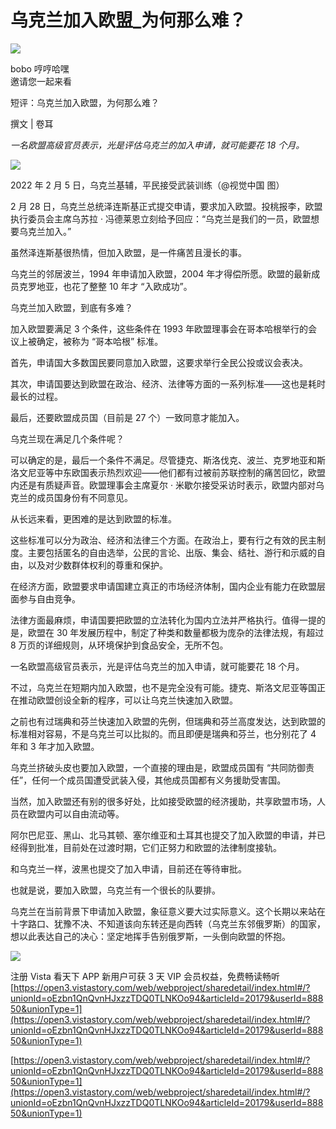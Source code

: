 # 乌克兰加入欧盟_为何那么难？
![](http://thirdwx.qlogo.cn/mmopen/vi_32/Q0j4TwGTfTJibznm0agbYrPcE3bTgAaUm3eQ82l4fZkgSUp3FYQUk2pxwmw7RSO1THsYenCSwiaHibx7FbMbVrBsQ/132)

bobo 哼哼哈嘿  
邀请您一起来看

短评：乌克兰加入欧盟，为何那么难？

撰文 | 卷耳

_一名欧盟高级官员表示，光是评估乌克兰的加入申请，就可能要花 18 个月。_

![](https://oss.vistastory.com/otherimg/39b50b06a4d55ac1d93ca12ee80defa8.jpg)

2022 年 2 月 5 日，乌克兰基辅，平民接受武装训练（@视觉中国 图）

2 月 28 日，乌克兰总统泽连斯基正式提交申请，要求加入欧盟。投桃报李，欧盟执行委员会主席乌苏拉 · 冯德莱恩立刻给予回应：“乌克兰是我们的一员，欧盟想要乌克兰加入。”  

虽然泽连斯基很热情，但加入欧盟，是一件痛苦且漫长的事。

乌克兰的邻居波兰，1994 年申请加入欧盟，2004 年才得偿所愿。欧盟的最新成员克罗地亚，也花了整整 10 年才 “入欧成功”。

乌克兰加入欧盟，到底有多难？

加入欧盟要满足 3 个条件，这些条件在 1993 年欧盟理事会在哥本哈根举行的会议上被确定，被称为 “哥本哈根” 标准。

首先，申请国大多数国民要同意加入欧盟，这要求举行全民公投或议会表决。

其次，申请国要达到欧盟在政治、经济、法律等方面的一系列标准——这也是耗时最长的过程。

最后，还要欧盟成员国（目前是 27 个）一致同意才能加入。

乌克兰现在满足几个条件呢？

可以确定的是，最后一个条件不满足。尽管捷克、斯洛伐克、波兰、克罗地亚和斯洛文尼亚等中东欧国表示热烈欢迎——他们都有过被前苏联控制的痛苦回忆，欧盟内还是有质疑声音。欧盟理事会主席夏尔 · 米歇尔接受采访时表示，欧盟内部对乌克兰的成员国身份有不同意见。

从长远来看，更困难的是达到欧盟的标准。

这些标准可以分为政治、经济和法律三个方面。在政治上，要有行之有效的民主制度。主要包括匿名的自由选举，公民的言论、出版、集会、结社、游行和示威的自由，以及对少数群体权利的尊重和保护。

在经济方面，欧盟要求申请国建立真正的市场经济体制，国内企业有能力在欧盟层面参与自由竞争。

法律方面最麻烦，申请国要把欧盟的立法转化为国内立法并严格执行。值得一提的是，欧盟在 30 年发展历程中，制定了种类和数量都极为庞杂的法律法规，有超过 8 万页的详细规则，从环境保护到食品安全，无所不包。

一名欧盟高级官员表示，光是评估乌克兰的加入申请，就可能要花 18 个月。

不过，乌克兰在短期内加入欧盟，也不是完全没有可能。捷克、斯洛文尼亚等国正在推动欧盟创设全新的程序，可以让乌克兰快速加入欧盟。

之前也有过瑞典和芬兰快速加入欧盟的先例，但瑞典和芬兰高度发达，达到欧盟的标准相对容易，不是乌克兰可以比拟的。而且即便是瑞典和芬兰，也分别花了 4 年和 3 年才加入欧盟。

乌克兰挤破头皮也要加入欧盟，一个直接的理由是，欧盟成员国有 “共同防御责任”，任何一个成员国遭受武装入侵，其他成员国都有义务援助受害国。

当然，加入欧盟还有别的很多好处，比如接受欧盟的经济援助，共享欧盟市场，人员在欧盟内可以自由流动等。

阿尔巴尼亚、黑山、北马其顿、塞尔维亚和土耳其也提交了加入欧盟的申请，并已经得到批准，目前处在过渡时期，它们正努力和欧盟的法律制度接轨。

和乌克兰一样，波黑也提交了加入申请，目前还在等待审批。

也就是说，要加入欧盟，乌克兰有一个很长的队要排。

乌克兰在当前背景下申请加入欧盟，象征意义要大过实际意义。这个长期以来站在十字路口、犹豫不决、不知道该向东转还是向西转（乌克兰东邻俄罗斯）的国家，想以此表达自己的决心：坚定地挥手告别俄罗斯，一头倒向欧盟的怀抱。

![](https://oss.vistastory.com/articleimg/2022/02/24/1645684656075.jpg)

注册 Vista 看天下 APP 新用户可获 3 天 VIP 会员权益，免费畅读畅听 
 [https://open3.vistastory.com/web/webproject/sharedetail/index.html#/?unionId=oEzbn1QnQvnHJxzzTDQ0TLNKOo94&articleId=20179&userId=88850&unionType=1](https://open3.vistastory.com/web/webproject/sharedetail/index.html#/?unionId=oEzbn1QnQvnHJxzzTDQ0TLNKOo94&articleId=20179&userId=88850&unionType=1)

 [https://open3.vistastory.com/web/webproject/sharedetail/index.html#/?unionId=oEzbn1QnQvnHJxzzTDQ0TLNKOo94&articleId=20179&userId=88850&unionType=1](https://open3.vistastory.com/web/webproject/sharedetail/index.html#/?unionId=oEzbn1QnQvnHJxzzTDQ0TLNKOo94&articleId=20179&userId=88850&unionType=1)
